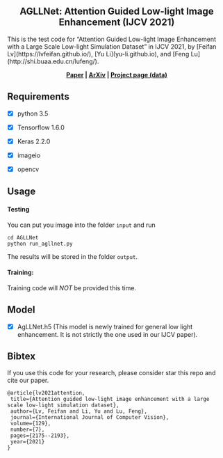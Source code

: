 <h2 align="center">AGLLNet: Attention Guided Low-light Image Enhancement (IJCV 2021) </h2>
This is the test code for  “Attention Guided Low-light Image Enhancement with a Large Scale Low-light Simulation Dataset” in IJCV 2021, by [Feifan Lv](https://lvfeifan.github.io/), [Yu Li](yu-li.github.io), and  [Feng Lu](http://shi.buaa.edu.cn/lufeng/).


**<p align="center">[Paper](https://link.springer.com/article/10.1007/s11263-021-01466-8) |	[ArXiv](https://arxiv.org/pdf/1908.00682.pdf) | [Project page (data)](http://www.phi-ai.org/project/AgLLNet/default.htm)</p>**


## Requirements ##

- [x] python 3.5  

- [x] Tensorflow 1.6.0

- [x] Keras 2.2.0

- [x] imageio

- [x] opencv

  

## Usage ##

#### Testing

You can put you image into the folder `input` and run

```shell
cd AGLLNet
python run_agllnet.py
```

The results will be stored in the folder `output`.



#### Training:

Training code will *NOT* be provided this time.




## Model

- [x] AgLLNet.h5  (This model is newly trained for general low light enhancement. It is not strictly the one used in our IJCV paper).

  
## Bibtex

If you use this code for your research, please consider star this repo and cite our paper.

 ```
 @article{lv2021attention,
  title={Attention guided low-light image enhancement with a large scale low-light simulation dataset},
  author={Lv, Feifan and Li, Yu and Lu, Feng},
  journal={International Journal of Computer Vision},
  volume={129},
  number={7},
  pages={2175--2193},
  year={2021}
}
 ```


